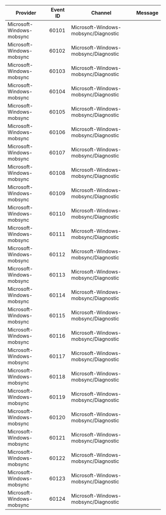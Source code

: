 Provider                   |  Event ID  |  Channel                               |  Message
---------------------------|------------|----------------------------------------|---------
Microsoft-Windows-mobsync  |  60101     |  Microsoft-Windows-mobsync/Diagnostic  |
Microsoft-Windows-mobsync  |  60102     |  Microsoft-Windows-mobsync/Diagnostic  |
Microsoft-Windows-mobsync  |  60103     |  Microsoft-Windows-mobsync/Diagnostic  |
Microsoft-Windows-mobsync  |  60104     |  Microsoft-Windows-mobsync/Diagnostic  |
Microsoft-Windows-mobsync  |  60105     |  Microsoft-Windows-mobsync/Diagnostic  |
Microsoft-Windows-mobsync  |  60106     |  Microsoft-Windows-mobsync/Diagnostic  |
Microsoft-Windows-mobsync  |  60107     |  Microsoft-Windows-mobsync/Diagnostic  |
Microsoft-Windows-mobsync  |  60108     |  Microsoft-Windows-mobsync/Diagnostic  |
Microsoft-Windows-mobsync  |  60109     |  Microsoft-Windows-mobsync/Diagnostic  |
Microsoft-Windows-mobsync  |  60110     |  Microsoft-Windows-mobsync/Diagnostic  |
Microsoft-Windows-mobsync  |  60111     |  Microsoft-Windows-mobsync/Diagnostic  |
Microsoft-Windows-mobsync  |  60112     |  Microsoft-Windows-mobsync/Diagnostic  |
Microsoft-Windows-mobsync  |  60113     |  Microsoft-Windows-mobsync/Diagnostic  |
Microsoft-Windows-mobsync  |  60114     |  Microsoft-Windows-mobsync/Diagnostic  |
Microsoft-Windows-mobsync  |  60115     |  Microsoft-Windows-mobsync/Diagnostic  |
Microsoft-Windows-mobsync  |  60116     |  Microsoft-Windows-mobsync/Diagnostic  |
Microsoft-Windows-mobsync  |  60117     |  Microsoft-Windows-mobsync/Diagnostic  |
Microsoft-Windows-mobsync  |  60118     |  Microsoft-Windows-mobsync/Diagnostic  |
Microsoft-Windows-mobsync  |  60119     |  Microsoft-Windows-mobsync/Diagnostic  |
Microsoft-Windows-mobsync  |  60120     |  Microsoft-Windows-mobsync/Diagnostic  |
Microsoft-Windows-mobsync  |  60121     |  Microsoft-Windows-mobsync/Diagnostic  |
Microsoft-Windows-mobsync  |  60122     |  Microsoft-Windows-mobsync/Diagnostic  |
Microsoft-Windows-mobsync  |  60123     |  Microsoft-Windows-mobsync/Diagnostic  |
Microsoft-Windows-mobsync  |  60124     |  Microsoft-Windows-mobsync/Diagnostic  |